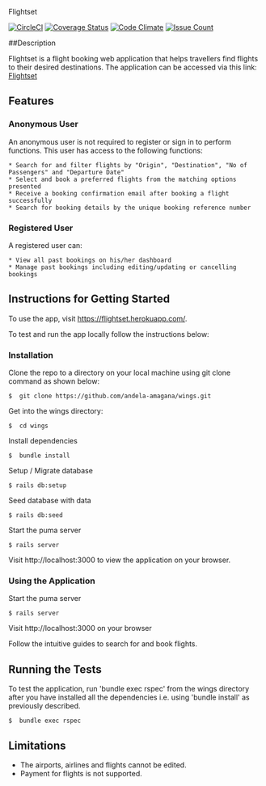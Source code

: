 Flightset

[![CircleCI](https://circleci.com/gh/andela-amagana/wings.svg?&style=shield&circle-token=9051b45b6645f7e23dcccf15809b5c78c183932c)](https://circleci.com/gh/andela-amagana/wings) [![Coverage Status](https://coveralls.io/repos/github/andela-amagana/wings/badge.svg)](https://coveralls.io/github/andela-amagana/wings) [![Code Climate](https://codeclimate.com/github/andela-amagana/wings/badges/gpa.svg)](https://codeclimate.com/github/andela-amagana/wings) [![Issue Count](https://codeclimate.com/github/andela-amagana/wings/badges/issue_count.svg)](https://codeclimate.com/github/andela-amagana/wings)

##Description

Flightset is a flight booking web application that helps travellers find flights to their desired destinations. The application can be accessed via this link: [Flightset](https://flightset.herokuapp.com/)

## Features

### Anonymous User

  An anonymous user is not required to register or sign in to perform functions. This user has access to the following functions:

    * Search for and filter flights by "Origin", "Destination", "No of Passengers" and "Departure Date"
    * Select and book a preferred flights from the matching options presented
    * Receive a booking confirmation email after booking a flight successfully
    * Search for booking details by the unique booking reference number

### Registered User

  A registered user can:

    * View all past bookings on his/her dashboard
    * Manage past bookings including editing/updating or cancelling bookings

## Instructions for Getting Started

  To use the app, visit https://flightset.herokuapp.com/.

  To test and run the app locally follow the instructions below:

### Installation

 Clone the repo to a directory on your local machine using git clone command as shown below:

    $  git clone https://github.com/andela-amagana/wings.git

 Get into the wings directory:

    $  cd wings

 Install dependencies

    $  bundle install

 Setup / Migrate database

    $ rails db:setup

 Seed database with data

    $ rails db:seed

 Start the puma server

    $ rails server

 Visit http://localhost:3000 to view the application on your browser.


### Using the Application

 Start the puma server

    $ rails server

 Visit http://localhost:3000 on your browser

 Follow the intuitive guides to search for and book flights.


## Running the Tests

To test the application, run 'bundle exec rspec' from the wings directory after you have installed all the dependencies i.e. using 'bundle install' as previously described.

    $  bundle exec rspec


## Limitations
  * The airports, airlines and flights cannot be edited.
  * Payment for flights is not supported.
